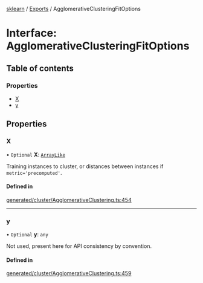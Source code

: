 [sklearn](../readme.md) / [Exports](../modules.md) / AgglomerativeClusteringFitOptions

# Interface: AgglomerativeClusteringFitOptions

## Table of contents

### Properties

- [X](AgglomerativeClusteringFitOptions.md#x)
- [y](AgglomerativeClusteringFitOptions.md#y)

## Properties

### X

• `Optional` **X**: [`ArrayLike`](../modules.md#arraylike)

Training instances to cluster, or distances between instances if `metric='precomputed'`.

#### Defined in

[generated/cluster/AgglomerativeClustering.ts:454](https://github.com/transitive-bullshit/scikit-learn-ts/blob/367336a/packages/sklearn/src/generated/cluster/AgglomerativeClustering.ts#L454)

___

### y

• `Optional` **y**: `any`

Not used, present here for API consistency by convention.

#### Defined in

[generated/cluster/AgglomerativeClustering.ts:459](https://github.com/transitive-bullshit/scikit-learn-ts/blob/367336a/packages/sklearn/src/generated/cluster/AgglomerativeClustering.ts#L459)
